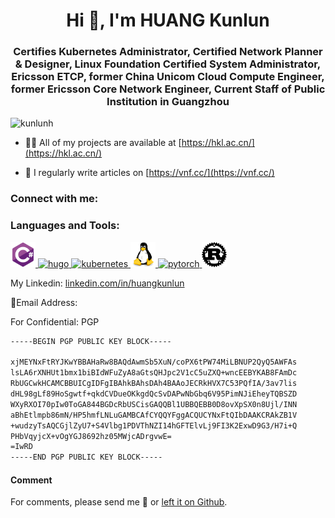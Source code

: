 <h1 align="center">Hi 👋, I'm HUANG Kunlun</h1>
<h3 align="center">Certifies Kubernetes Administrator, Certified Network Planner & Designer, Linux Foundation Certified System Administrator, Ericsson ETCP, former China Unicom Cloud Compute Engineer, former Ericsson Core Network Engineer, Current Staff of Public Institution in Guangzhou</h3>

<p align="left"> <img src="https://komarev.com/ghpvc/?username=kunlunh&label=Profile%20views&color=0e75b6&style=flat" alt="kunlunh" /> </p>

- 👨‍💻 All of my projects are available at [https://hkl.ac.cn/](https://hkl.ac.cn/)

- 📝 I regularly write articles on [https://vnf.cc/](https://vnf.cc/)

<h3 align="left">Connect with me:</h3>
<p align="left">
</p>

<h3 align="left">Languages and Tools:</h3>
<p align="left"> <a href="https://www.w3schools.com/cs/" target="_blank" rel="noreferrer"> <img src="https://raw.githubusercontent.com/devicons/devicon/master/icons/csharp/csharp-original.svg" alt="csharp" width="40" height="40"/> </a> <a href="https://gohugo.io/" target="_blank" rel="noreferrer"> <img src="https://api.iconify.design/logos-hugo.svg" alt="hugo" width="40" height="40"/> </a> <a href="https://kubernetes.io" target="_blank" rel="noreferrer"> <img src="https://www.vectorlogo.zone/logos/kubernetes/kubernetes-icon.svg" alt="kubernetes" width="40" height="40"/> </a> <a href="https://www.linux.org/" target="_blank" rel="noreferrer"> <img src="https://raw.githubusercontent.com/devicons/devicon/master/icons/linux/linux-original.svg" alt="linux" width="40" height="40"/> </a> <a href="https://pytorch.org/" target="_blank" rel="noreferrer"> <img src="https://www.vectorlogo.zone/logos/pytorch/pytorch-icon.svg" alt="pytorch" width="40" height="40"/> </a> <a href="https://www.rust-lang.org" target="_blank" rel="noreferrer"> <img src="https://raw.githubusercontent.com/devicons/devicon/master/icons/rust/rust-plain.svg" alt="rust" width="40" height="40"/> </a> </p>
		
My Linkedin: [linkedin.com/in/huangkunlun](https://www.linkedin.com/in/huangkunlun)

📧Email Address:

For Confidential: PGP 

```txt
-----BEGIN PGP PUBLIC KEY BLOCK-----

xjMEYNxFtRYJKwYBBAHaRw8BAQdAwmSb5XuN/coPX6tPW74MiLBNUP2QyQ5AWFAs
lsLA6rXNHUt1bmx1biBIdWFuZyA8aGtsQHJpc2V1cC5uZXQ+wncEEBYKAB8FAmDc
RbUGCwkHCAMCBBUICgIDFgIBAhkBAhsDAh4BAAoJECRkHVX7C53PQfIA/3av7lis
dHL98gLf89HoSgwtf+qkdCVDueOKkgdQcSvDAPwNbGbq6V95PimNJiEheyTQBSZD
WXyRXOI70pIw0ToGA844BGDcRbUSCisGAQQBl1UBBQEBB0D8ovXpSX0n8Ujl/INN
aBhEtlmpb86mN/HP5hmfLNLuGAMBCAfCYQQYFggACQUCYNxFtQIbDAAKCRAkZB1V
+wudzyTsAQCGjlZyU7+S4Vlbg1PDVThNZI14hGFTElvLj9FI3K2ExwD9G3/H7i+Q
PHbVqyjcX+vOgYGJ8692hz05MWjcADrgvwE=
=IwRD
-----END PGP PUBLIC KEY BLOCK-----
```

#### Comment

For comments, please send me 📧 or [left it on Github](https://github.com/kunlunh/kunlunh.github.io/issues). 
